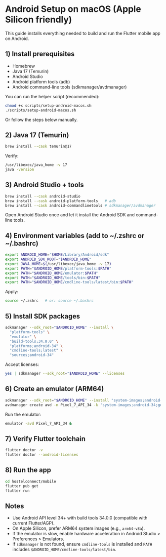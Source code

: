 # Android Setup on macOS (Apple Silicon friendly)

This guide installs everything needed to build and run the Flutter mobile app on Android.

## 1) Install prerequisites

- Homebrew
- Java 17 (Temurin)
- Android Studio
- Android platform tools (adb)
- Android command-line tools (sdkmanager/avdmanager)

You can run the helper script (recommended):

```bash
chmod +x scripts/setup-android-macos.sh
./scripts/setup-android-macos.sh
```

Or follow the steps below manually.

## 2) Java 17 (Temurin)

```bash
brew install --cask temurin@17
```

Verify:

```bash
/usr/libexec/java_home -v 17
java -version
```

## 3) Android Studio + tools

```bash
brew install --cask android-studio
brew install --cask android-platform-tools   # adb
brew install --cask android-commandlinetools # sdkmanager/avdmanager
```

Open Android Studio once and let it install the Android SDK and command-line tools.

## 4) Environment variables (add to ~/.zshrc or ~/.bashrc)

```bash
export ANDROID_HOME="$HOME/Library/Android/sdk"
export ANDROID_SDK_ROOT="$ANDROID_HOME"
export JAVA_HOME=$(/usr/libexec/java_home -v 17)
export PATH="$ANDROID_HOME/platform-tools:$PATH"
export PATH="$ANDROID_HOME/emulator:$PATH"
export PATH="$ANDROID_HOME/tools/bin:$PATH"
export PATH="$ANDROID_HOME/cmdline-tools/latest/bin:$PATH"
```

Apply:

```bash
source ~/.zshrc   # or: source ~/.bashrc
```

## 5) Install SDK packages

```bash
sdkmanager --sdk_root="$ANDROID_HOME" --install \
  "platform-tools" \
  "emulator" \
  "build-tools;34.0.0" \
  "platforms;android-34" \
  "cmdline-tools;latest" \
  "sources;android-34"
```

Accept licenses:

```bash
yes | sdkmanager --sdk_root="$ANDROID_HOME" --licenses
```

## 6) Create an emulator (ARM64)

```bash
sdkmanager --sdk_root="$ANDROID_HOME" --install "system-images;android-34;google_apis;arm64-v8a"
avdmanager create avd -n Pixel_7_API_34 -k "system-images;android-34;google_apis;arm64-v8a" -d pixel_7
```

Run the emulator:

```bash
emulator -avd Pixel_7_API_34 &
```

## 7) Verify Flutter toolchain

```bash
flutter doctor -v
flutter doctor --android-licenses
```

## 8) Run the app

```bash
cd hostelconnect/mobile
flutter pub get
flutter run
```

## Notes

- Use Android API level 34+ with build tools 34.0.0 (compatible with current Flutter/AGP).
- On Apple Silicon, prefer ARM64 system images (e.g., `arm64-v8a`).
- If the emulator is slow, enable hardware acceleration in Android Studio > Preferences > Emulators.
- If `sdkmanager` is not found, ensure `cmdline-tools` is installed and `PATH` includes `$ANDROID_HOME/cmdline-tools/latest/bin`.
